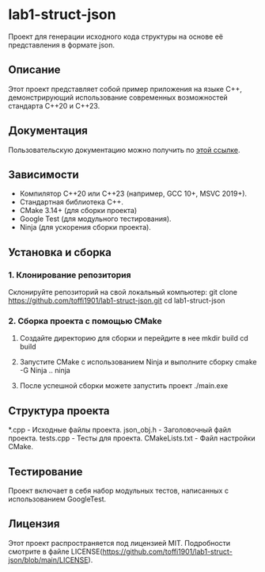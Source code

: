 # lab1-struct-json
Проект для генерации исходного кода структуры на основе её представления в формате
json.

## Описание

Этот проект представляет собой пример приложения на языке C++, демонстрирующий использование современных возможностей стандарта C++20 и C++23.

## Документация

Пользовательскую документацию можно получить по [этой ссылке](https://toffi1901.github.io/lab1-struct-json/).

## Зависимости
- Компилятор C++20 или C++23 (например, GCC 10+, MSVC 2019+).
- Стандартная библиотека C++.
- CMake 3.14+ (для сборки проекта)
- Google Test (для модульного тестирования).
- Ninja (для ускорения сборки проекта).

## Установка и сборка

### 1. Клонирование репозитория

Склонируйте репозиторий на свой локальный компьютер: 
git clone https://github.com/toffi1901/lab1-struct-json.git
cd lab1-struct-json

### 2. Сборка проекта с помощью CMake

1. Создайте директорию для сборки и перейдите в нее
  mkdir build
  cd build

2. Запустите CMake с использованием Ninja и выполните сборку
   cmake -G Ninja ..
   ninja

3. После успешной сборки можете запустить проект
   ./main.exe

## Структура проекта

*.cpp - Исходные файлы проекта.
json_obj.h - Заголовочный файл проекта.
tests.cpp - Тесты для проекта.
CMakeLists.txt - Файл настройки CMake.
   

## Тестирование

Проект включает в себя набор модульных тестов, написанных с использованием GoogleTest.

## Лицензия

Этот проект распространяется под лицензией MIT. Подробности смотрите в файле LICENSE(https://github.com/toffi1901/lab1-struct-json/blob/main/LICENSE).


   
   










